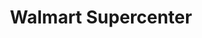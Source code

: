 ---
title: "Walmart Supercenter"
url: /mckinney/walmart-supercenter-north-redbud-boulevard/
shop: Supermarkt
---